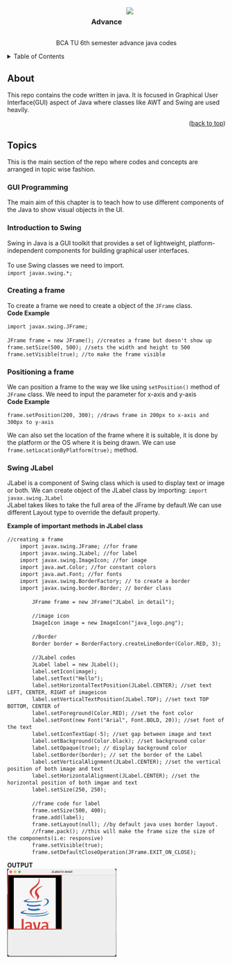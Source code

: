 <!-- Improved compatibility of back to top link: See: https://github.com/othneildrew/Best-README-Template/pull/73 -->
<a name="readme-top"></a>
<!--
*** Thanks for checking out the Best-README-Template. If you have a suggestion
*** that would make this better, please fork the repo and create a pull request
*** or simply open an issue with the tag "enhancement".
*** Don't forget to give the project a star!
*** Thanks again! Now go create something AMAZING! :D
-->





<!-- PROJECT LOGO -->
<br />
<div align="center">
    <div style="display:flex; justify-content:center;gap:10px;">
        <h3 align="center">Advance</h3>
        <img src='https://upload.wikimedia.org/wikipedia/en/thumb/3/30/Java_programming_language_logo.svg/1200px-Java_programming_language_logo.svg.png' width='35'>
    </div>
  <p align="center">
    BCA TU 6th semester advance java codes
    <br />
  </p>
</div>

<!-- TABLE OF CONTENTS -->
<details>
  <summary>Table of Contents</summary>
  <ol>
    <li>
      <a href="#about">About</a>
    </li>
    <li>
      <a href="#Topics">Topics</a>
      <ul>
        <li><a href="#GUI-Programming">Unit 1: GUI Programming</a>
        <ol>
            <li><a href="#Introduction-to-Swing">Introduction to Swing</a></li>
            <li><a href="#Creating-a-frame">Creating a Frame</a></li>
            <li><a href="#Positioning-a-frame">Positioning a Frame</a></li>
            <li><a href="#Swing-JLabel">Swing JLabel</a></li>
            <li><a href="#Swing-JPanel">Swing JPanel</a></li>
        </ol>
        </li>
      </ul>
    </li>
  </ol>
</details>

<!-- ABOUT THE PROJECT -->
## About
This repo contains the code written in java. It is focused in Graphical User Interface(GUI) aspect of Java where classes like AWT and Swing are used heavily.

<p align="right">(<a href="#readme-top">back to top</a>)</p>


<!-- GETTING STARTED -->
## Topics

This is the main section of the repo where codes and concepts are arranged in topic wise fashion.

### GUI Programming
The main aim of this chapter is to teach how to use different components of the Java to show visual objects in the UI.

### Introduction to Swing
Swing in Java is a GUI toolkit that provides a set of lightweight, platform-independent components for building graphical user interfaces.<br><br>
To use Swing classes we need to import.<br>
`import javax.swing.*;`

### Creating a frame
To create a frame we need to create a object of the `JFrame` class.
<br>
**Code Example**
```
import javax.swing.JFrame;

JFrame frame = new JFrame(); //creates a frame but doesn't show up
frame.setSize(500, 500); //sets the width and height to 500
frame.setVisible(true); //to make the frame visible

```
### Positioning a frame
We can position a frame to the way we like using `setPosition()` method of `JFrame` class. We need to input the parameter for x-axis and y-axis
<br>
**Code Example**
```
frame.setPosition(200, 300); //draws frame in 200px to x-axis and 300px to y-axis
```
We can also set the location of the frame where it is suitable, it is done by the platform or the OS where it is being drawn. We can use `frame.setLocationByPlatform(true);` method.

### Swing JLabel
JLabel is a component of Swing class which is used to display text or image or both.
We can create object of the JLabel class by importing: `import javax.swing.JLabel`
<br>
JLabel takes likes to take the full area of the JFrame by default.We can use different Layout type to override the default property.

**Example of important methods in JLabel class**
```
//creating a frame
    import javax.swing.JFrame; //for frame
    import javax.swing.JLabel; //for label
    import javax.swing.ImageIcon; //for image
    import java.awt.Color; //for constant colors
    import java.awt.Font; //for fonts
    import javax.swing.BorderFactory; // to create a border
    import javax.swing.border.Border; // border class

		JFrame frame = new JFrame("JLabel in detail");
		
		//image icon
		ImageIcon image = new ImageIcon("java_logo.png");
		
		//Border
		Border border = BorderFactory.createLineBorder(Color.RED, 3);
		
		//JLabel codes
		JLabel label = new JLabel();
		label.setIcon(image);
		label.setText("Hello");
		label.setHorizontalTextPosition(JLabel.CENTER); //set text LEFT, CENTER, RIGHT of imageicon
		label.setVerticalTextPosition(JLabel.TOP); //set text TOP BOTTOM, CENTER of 
		label.setForeground(Color.RED); //set the font color
		label.setFont(new Font("Arial", Font.BOLD, 20)); //set font of the text
		label.setIconTextGap(-5); //set gap between image and text
		label.setBackground(Color.black); //set background color
		label.setOpaque(true); // display background color
		label.setBorder(border); // set the border of the Label
		label.setVerticalAlignment(JLabel.CENTER); //set the vertical position of both image and text
		label.setHorizontalAlignment(JLabel.CENTER); //set the horizontal position of both imgae and text
		label.setSize(250, 250);
		
		//frame code for label
		frame.setSize(500, 400);
		frame.add(label);
		frame.setLayout(null); //by default java uses border layout.
		//frame.pack(); //this will make the frame size the size of the components(i.e: responsive)
		frame.setVisible(true);
		frame.setDefaultCloseOperation(JFrame.EXIT_ON_CLOSE);
```
**OUTPUT**
<br>
<img src="screenshots/JLabel_output.png" width="50%">

<!-- MARKDOWN LINKS & IMAGES -->
<!-- https://www.markdownguide.org/basic-syntax/#reference-style-links -->
[linkedin-url]: https://www.linkedin.com/in/nitesh-raya-614055249/
[java-logo]: https://upload.wikimedia.org/wikipedia/en/thumb/3/30/Java_programming_language_logo.svg/1200px-Java_programming_language_logo.svg.png

